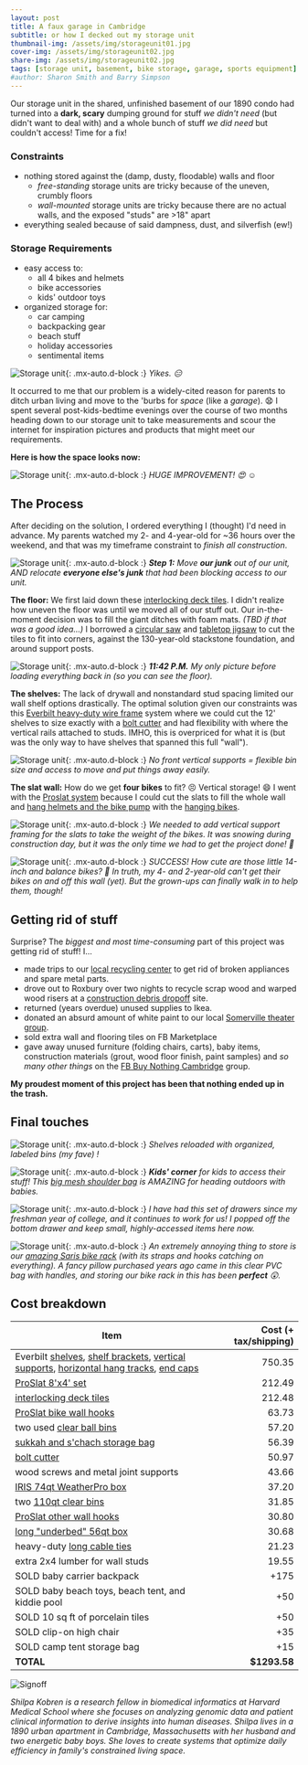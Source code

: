 ```yaml
---
layout: post
title: A faux garage in Cambridge
subtitle: or how I decked out my storage unit
thumbnail-img: /assets/img/storageunit01.jpg
cover-img: /assets/img/storageunit02.jpg
share-img: /assets/img/storageunit02.jpg
tags: [storage unit, basement, bike storage, garage, sports equipment]
#author: Sharon Smith and Barry Simpson
---
```


Our storage unit in the shared, unfinished basement of our 1890 condo had turned into a **dark, scary** dumping ground for stuff *we didn't
need* (but didn't want to deal with) and a whole bunch of stuff *we did need* but couldn't access! Time for a fix!

### Constraints
* nothing stored against the (damp, dusty, floodable) walls and floor
  * *free-standing* storage units are tricky because of the uneven, crumbly floors
  * *wall-mounted* storage units are tricky because there are no actual walls, and the exposed "studs" are >18" apart
* everything sealed because of said dampness, dust, and silverfish (ew!)

### Storage Requirements
* easy access to:
  * all 4 bikes and helmets
  * bike accessories
  * kids' outdoor toys
* organized storage for:
  * car camping
  * backpacking gear
  * beach stuff
  * holiday accessories
  * sentimental items

![Storage unit](../assets/img/storageunit06.jpg){: .mx-auto.d-block :}
*Yikes. :expressionless:*

It occurred to me that our problem is a widely-cited reason for parents to ditch urban living and move to the 'burbs for *space* (like a *garage*).
:anguished: I spent several post-kids-bedtime evenings over the course of two months heading down to our storage unit to take
measurements and scour the internet for inspiration pictures and products that might meet our requirements.

**Here is how the space looks now:**

![Storage unit](../assets/img/storageunit07.jpg){: .mx-auto.d-block :}
*HUGE IMPROVEMENT! :heart_eyes: :relaxed:*

## The Process

After deciding on the solution, I ordered everything I (thought) I'd need in advance. My parents watched my 2- and 4-year-old
for ~36 hours over the weekend, and that was my timeframe constraint to *finish all construction*.

![Storage unit](../assets/img/storageunit03.jpg){: .mx-auto.d-block :}
***Step 1:** Move **our junk** out of our unit, AND relocate **everyone else's junk** that had been blocking access to our unit.*

**The floor:** We first laid down these
[interlocking deck tiles](https://www.homedepot.com/p/326396808). I didn't realize how uneven the floor was until we
moved all of our stuff out. Our in-the-moment decision was to fill the giant ditches with foam mats. *(TBD if that was a good idea...)* I borrowed a [circular saw](https://www.homedepot.com/p/RYOBI-ONE-HP-18V-Brushless-Cordless-7-1-4-in-Circular-Saw-Tool-Only-PBLCS300B/314109411) and
[tabletop jigsaw](https://www.amazon.com/Rockwell-BladeRunner-Portable-Tabletop-Accessories/dp/B00L47FZ8A/) to cut the tiles to fit into corners, against the 130-year-old stackstone foundation, and around support posts.

![Storage unit](../assets/img/storageunit01.jpg){: .mx-auto.d-block :}
***11:42 P.M.** My only picture before loading everything back in (so you can see the floor).*

**The shelves:** The lack of drywall and nonstandard stud spacing limited our wall shelf options drastically.
The optimal solution given our constraints was this [Everbilt heavy-duty wire frame](https://www.homedepot.com/p/Everbilt-6-ft-x-20-in-Heavy-Duty-Wire-Shelf-90257/314183866)
system where we could cut the 12' shelves to size exactly with a [bolt cutter](https://www.homedepot.com/p/Milwaukee-18-in-Bolt-Cutter-with-3-8-in-Maximum-Cut-Capacity-48-22-4018/312620426) and had flexibility with where the vertical rails attached to studs. IMHO, this is overpriced
for what it is (but was the only way to have shelves that spanned this full "wall").

![Storage unit](../assets/img/storageunit04.jpg){: .mx-auto.d-block :}
*No front vertical supports = flexible bin size and access to move and put things away easily.*

**The slat wall:** How do we get **four bikes** to fit? :persevere: Vertical storage! :smile: I went with the
[Proslat system](https://www.homedepot.com/p/Proslat-PVC-Slatwall-8-ft-x-4-ft-White-88102/203496104) because I could cut the slats to fill the whole wall and [hang helmets and the bike pump](https://www.homedepot.com/p/Proslat-Slatwall-4-in-Hooks-12-Pack-13002/204743455) with the [hanging bikes](https://www.homedepot.com/p/Proslat-Slatwall-Vertical-Bike-Hook-2-Pack-13028/204743464).

![Storage unit](../assets/img/storageunit08.jpg){: .mx-auto.d-block :}
*We needed to add vertical support framing for the slats to take the weight of the bikes. It was snowing during construction day, but it was the only time we had to get the project done! :muscle:*

![Storage unit](../assets/img/storageunit05.jpg){: .mx-auto.d-block :}
*SUCCESS! How cute are those little 14-inch and balance bikes? :bicyclist: In truth, my 4- and 2-year-old can't get their bikes on and off this wall (yet). But the grown-ups can finally walk in to help them, though!*

## Getting rid of stuff

Surprise? The *biggest and most time-consuming* part of this project was getting rid of stuff! I...
* made trips to our [local recycling center](https://www.cambridgema.gov/services/recyclingcenter) to get rid of broken appliances and spare metal parts.
* drove out to Roxbury over two nights to recycle scrap wood and warped wood risers at a [construction debris dropoff](https://resourcewasteservices.com/our-facilities/resource-roxbury/) site.
* returned (years overdue) unused supplies to Ikea.
* donated an absurd amount of white paint to our local [Somerville theater group](https://www.theatreatfirst.org/).
* sold extra wall and flooring tiles on FB Marketplace
* gave away unused furniture (folding chairs, carts), baby items, construction materials (grout, wood floor finish, paint samples)
and *so many other things* on the [FB Buy Nothing Cambridge](https://www.facebook.com/groups/476638806418590) group.

**My proudest moment of this project has been that nothing ended up in the trash.**

## Final touches

![Storage unit](../assets/img/storageunit02.jpg){: .mx-auto.d-block :}
*Shelves reloaded with organized, labeled bins (my fave) !*

![Storage unit](../assets/img/storageunit09.jpg){: .mx-auto.d-block :}
***Kids' corner** for kids to access their stuff! This [big mesh shoulder bag](https://www.amazon.com/gp/product/B0B2RHFXCB/) is AMAZING for heading outdoors with babies.*

![Storage unit](../assets/img/storageunit10.jpg){: .mx-auto.d-block :}
*I have had this set of drawers since my freshman year of college, and it continues to work for us! I popped off the bottom drawer and keep small, highly-accessed items here now.*

![Storage unit](../assets/img/storageunit11.jpg){: .mx-auto.d-block :}
*An extremely annoying thing to store is our [amazing Saris bike rack](https://www.amazon.com/dp/B085WTVV18/) (with its straps and hooks catching on everything).
A fancy pillow purchased years ago came in this clear PVC bag with handles, and storing our bike rack in this has been **perfect** :astonished:.*

## Cost breakdown

| Item | Cost (+ tax/shipping) |
| --- | ---: |
| Everbilt [shelves](https://www.homedepot.com/p/Everbilt-12-ft-x-20-in-Heavy-Duty-Wire-Shelf-90175/314183873), [shelf brackets](https://www.homedepot.com/p/Everbilt-20-in-L-White-Steel-Heavy-Duty-Support-Bracket-90316/314700560), [vertical supports](https://www.homedepot.com/p/Everbilt-84-in-L-White-Steel-Heavy-Duty-Vertical-Rail-90290/314586379), [horizontal hang tracks](https://www.homedepot.com/p/Everbilt-80-in-Heavy-Duty-Steel-Hang-Track-90288/314586388), [end caps](https://www.homedepot.com/p/Everbilt-Small-End-Caps-20-Pack-90234/314184189) | 750.35 |
| [ProSlat 8'x4' set](https://www.homedepot.com/p/Proslat-PVC-Slatwall-8-ft-x-4-ft-White-88102/203496104) | 212.49 |
| [interlocking deck tiles](https://www.homedepot.com/p/11-8-in-x-11-8-in-Outdoor-Square-Plastic-Interlocking-Flooring-Deck-Tiles-for-Courtyard-Garden-44-pieces-in-Brown-C-F-B-90469/326396808) | 212.48 |
| [ProSlat bike wall hooks](https://www.homedepot.com/p/Proslat-Slatwall-Vertical-Bike-Hook-2-Pack-13028/204743464) | 63.73 |
| two used [clear ball bins](https://www.amazon.com/gp/product/B0085U20JG/) | 57.20 |
| [sukkah and s'chach storage bag](https://www.sukkot.com/shop/sukkah-storage-bags/) | 56.39 |
| [bolt cutter](https://www.homedepot.com/p/Milwaukee-18-in-Bolt-Cutter-with-3-8-in-Maximum-Cut-Capacity-48-22-4018/312620426) | 50.97 |
| wood screws and metal joint supports | 43.66 |
| [IRIS 74qt WeatherPro box](https://www.homedepot.com/p/IRIS-74-Qt-WeatherPro-Storage-Box-in-Clear-110586/300735908) | 37.20 |
| two [110qt clear bins](https://www.target.com/p/sterilite-110qt-clear-view-storage-bin-with-latch-purple/-/A-13794501) | 31.85 |
| [ProSlat other wall hooks](https://www.homedepot.com/p/Proslat-Slatwall-4-in-Hooks-12-Pack-13002/204743455) | 30.80 |
| [long "underbed" 56qt box](https://www.containerstore.com/s/closet/closet-boxes-bins/our-clear-storage-boxes/12d?productId=11004743) | 30.68 |
| heavy-duty [long cable ties](https://www.acehardware.com/departments/lighting-and-electrical/cable-management-cable-ties-and-electrical-tape/cable-ties/3004703) | 21.23 |
| extra 2x4 lumber for wall studs | 19.55 |
| SOLD baby carrier backpack | +175 |
| SOLD baby beach toys, beach tent, and kiddie pool | +50 |
| SOLD 10 sq ft of porcelain tiles | +50 |
| SOLD clip-on high chair | +35 |
| SOLD camp tent storage bag | +15 |
| **TOTAL** | **$1293.58** |

![Signoff](../assets/img/shilpa_signoff.jpeg)

*Shilpa Kobren is a research fellow in biomedical informatics at Harvard Medical School where she focuses on analyzing genomic data and
patient clinical information to derive insights into human diseases. Shilpa lives in a 1890 urban apartment in Cambridge, Massachusetts
with her husband and two energetic baby boys. She loves to create systems that optimize daily efficiency in family's constrained living space.*